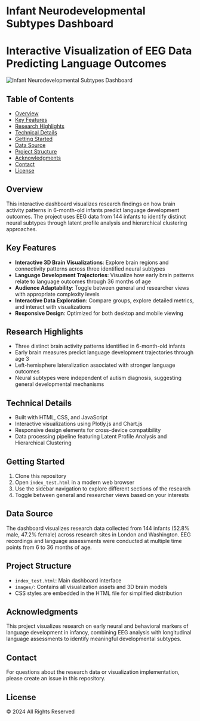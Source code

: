 # Infant Neurodevelopmental Subtypes Dashboard
# Interactive Visualization of EEG Data Predicting Language Outcomes
![Infant Neurodevelopmental Subtypes Dashboard](./images/infant_neurodevelopmental_subtypes_dashboard.png)

## Table of Contents
- [Overview](#overview)
- [Key Features](#key-features)
- [Research Highlights](#research-highlights)
- [Technical Details](#technical-details)
- [Getting Started](#getting-started)
- [Data Source](#data-source)
- [Project Structure](#project-structure)
- [Acknowledgments](#acknowledgments)
- [Contact](#contact)
- [License](#license)
## Overview
This interactive dashboard visualizes research findings on how brain activity patterns in 6-month-old infants predict language development outcomes. The project uses EEG data from 144 infants to identify distinct neural subtypes through latent profile analysis and hierarchical clustering approaches.

## Key Features
- **Interactive 3D Brain Visualizations**: Explore brain regions and connectivity patterns across three identified neural subtypes
- **Language Development Trajectories**: Visualize how early brain patterns relate to language outcomes through 36 months of age
- **Audience Adaptability**: Toggle between general and researcher views with appropriate complexity levels
- **Interactive Data Exploration**: Compare groups, explore detailed metrics, and interact with visualizations
- **Responsive Design**: Optimized for both desktop and mobile viewing

## Research Highlights
- Three distinct brain activity patterns identified in 6-month-old infants
- Early brain measures predict language development trajectories through age 3
- Left-hemisphere lateralization associated with stronger language outcomes
- Neural subtypes were independent of autism diagnosis, suggesting general developmental mechanisms

## Technical Details
- Built with HTML, CSS, and JavaScript
- Interactive visualizations using Plotly.js and Chart.js
- Responsive design elements for cross-device compatibility
- Data processing pipeline featuring Latent Profile Analysis and Hierarchical Clustering

## Getting Started
1. Clone this repository
2. Open `index_test.html` in a modern web browser
3. Use the sidebar navigation to explore different sections of the research
4. Toggle between general and researcher views based on your interests

## Data Source
The dashboard visualizes research data collected from 144 infants (52.8% male, 47.2% female) across research sites in London and Washington. EEG recordings and language assessments were conducted at multiple time points from 6 to 36 months of age.

## Project Structure
- `index_test.html`: Main dashboard interface
- `images/`: Contains all visualization assets and 3D brain models
- CSS styles are embedded in the HTML file for simplified distribution

## Acknowledgments
This project visualizes research on early neural and behavioral markers of language development in infancy, combining EEG analysis with longitudinal language assessments to identify meaningful developmental subtypes.

## Contact
For questions about the research data or visualization implementation, please create an issue in this repository.

## License
© 2024 All Rights Reserved
